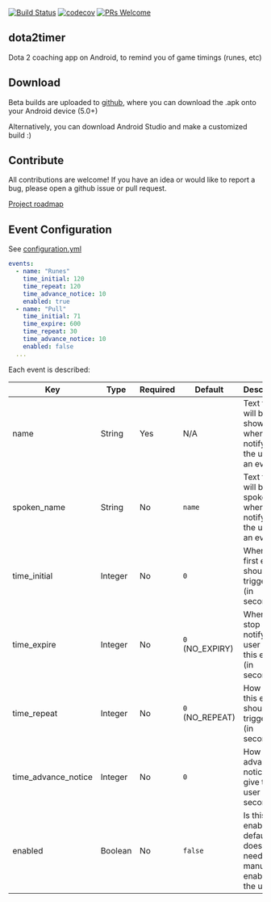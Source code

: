 [![Build Status](https://travis-ci.org/cannawen/dota2timer.svg?branch=master)](https://travis-ci.org/cannawen/dota2timer) [![codecov](https://codecov.io/gh/cannawen/dota2timer/branch/master/graph/badge.svg)](https://codecov.io/gh/cannawen/dota2timer) [![PRs Welcome](https://img.shields.io/badge/PRs-welcome-brightgreen.svg?style=flat-square)](https://opensource.guide/how-to-contribute/)

## dota2timer

Dota 2 coaching app on Android, to remind you of game timings (runes, etc)

## Download

Beta builds are uploaded to [github](https://github.com/cannawen/dota2timer/releases), where you can download the .apk onto your Android device (5.0+)

Alternatively, you can download Android Studio and make a customized build :)

## Contribute

All contributions are welcome! If you have an idea or would like to report a bug, please open a github issue or pull request.

[Project roadmap](https://github.com/cannawen/dota2timer/projects/1)

## Event Configuration

See [configuration.yml](app/src/main/assets/configuration.yml)
```yaml
events:
  - name: "Runes"
    time_initial: 120
    time_repeat: 120
    time_advance_notice: 10
    enabled: true
  - name: "Pull"
    time_initial: 71
    time_expire: 600
    time_repeat: 30
    time_advance_notice: 10
    enabled: false
  ...
```
Each event is described:

| Key | Type | Required | Default | Description |
| --- | --- | --- | --- | --- |
| name | String | Yes | N/A | Text that will be shown when notifying the user of an event |
| spoken_name | String | No | `name` | Text that will be spoken when notifying the user of an event |
| time_initial | Integer | No | `0` | When the first event should be triggered (in seconds) |
| time_expire | Integer | No | `0` (NO_EXPIRY) | When to stop notifying user about this event (in seconds) |
| time_repeat | Integer | No | `0` (NO_REPEAT) | How often this event should be triggered (in seconds) |
| time_advance_notice | Integer | No | `0` | How much advance notice to give the user (in seconds) |
| enabled | Boolean | No | `false` | Is this event enabled by default, or does it need to be manually enabled by the user? |
